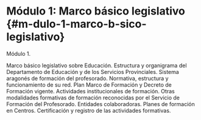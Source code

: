 # Módulo 1: Marco básico legislativo {#m-dulo-1-marco-b-sico-legislativo}

Módulo 1.

Marco básico legislativo sobre Educación. Estructura y organigrama del Departamento de Educación y de los Servicios Provinciales. Sistema aragonés de formación del profesorado. Normativa, estructura y funcionamiento de su red. Plan Marco de Formación y Decreto de Formación vigente. Actividades institucionales de formación. Otras modalidades formativas de formación reconocidas por el Servicio de Formación del Profesorado. Entidades colaboradoras. Planes de formación en Centros. Certificación y registro de las actividades formativas.


